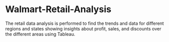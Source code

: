 # Walmart-Retail-Analysis

The retail data analysis is performed to find the trends and data for different regions and states showing insights about profit, sales, and discounts over the different areas using Tableau.
